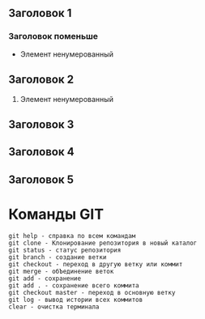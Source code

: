 ## Заголовок 1

### Заголовок поменьше

* Элемент ненумерованный

## Заголовок 2

1. Элемент ненумерованный

## Заголовок 3

## Заголовок 4

## Заголовок 5

# Команды GIT
    git help - справка по всем командам
    git clone - Клонирование репозитория в новый каталог
    git status - статус репозитория
    git branch - создание ветки
    git checkout - переход в другую ветку или коммит
    git merge - обЪединение веток
    git add - сохранение
    git add . - сохранение всего коммита
    git checkout master - переход в основную ветку
    git log - вывод истории всех коммитов
    clear - очистка терминала
    